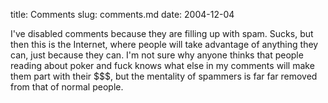 title: Comments
slug: comments.md
date: 2004-12-04


I've disabled comments because they are filling up with spam. Sucks, but then this is the Internet, where people will take advantage of anything they can, just because they can. I'm not sure why anyone thinks that people reading about poker and fuck knows what else in my comments will make them part with their $$$, but the mentality of spammers is far far removed from that of normal people.